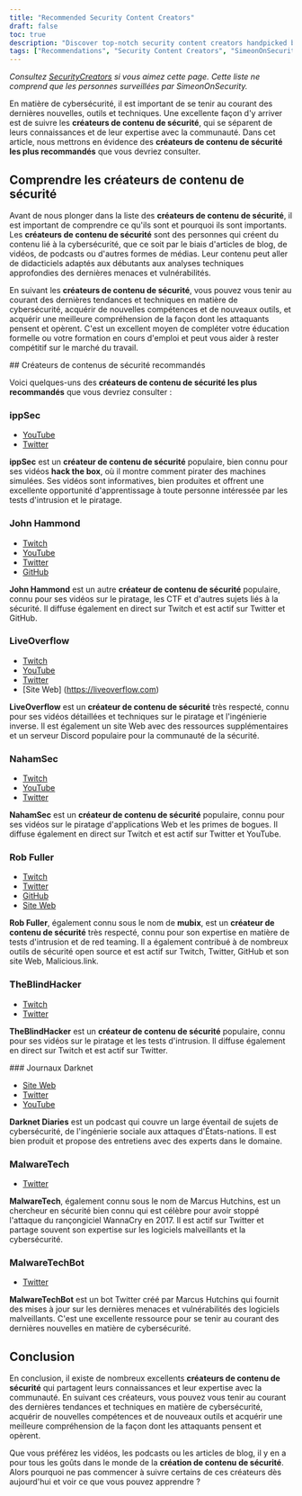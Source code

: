 ```yaml
---
title: "Recommended Security Content Creators"
draft: false
toc: true
description: "Discover top-notch security content creators handpicked by SimeonOnSecurity. From ippSec to John Hammond, LiveOverflow, NahamSec, Rob Fuller, and TheBlindHacker, these experts bring you the latest in the field through their various platforms including YouTube, Twitch, Twitter, GitHub, and websites. Stay up-to-date and deepen your knowledge with the best in the industry."
tags: ["Recommendations", "Security Content Creators", "SimeonOnSecurity", "ippSec", "John Hammond", "LiveOverflow", "NahamSec", "Rob Fuller", "TheBlindHacker", "YouTube", "Twitter", "Twitch", "GitHub", "Website"]
---
```


 *Consultez [SecurityCreators](https://securitycreators.video/) si vous aimez cette page. Cette liste ne comprend que les personnes surveillées par SimeonOnSecurity.*  En matière de cybersécurité, il est important de se tenir au courant des dernières nouvelles, outils et techniques. Une excellente façon d'y arriver est de suivre les **créateurs de contenu de sécurité**, qui se séparent de leurs connaissances et de leur expertise avec la communauté. Dans cet article, nous mettrons en évidence des **créateurs de contenu de sécurité les plus recommandés** que vous devriez consulter.  ## Comprendre les créateurs de contenu de sécurité  Avant de nous plonger dans la liste des **créateurs de contenu de sécurité**, il est important de comprendre ce qu'ils sont et pourquoi ils sont importants. Les **créateurs de contenu de sécurité** sont des personnes qui créent du contenu lié à la cybersécurité, que ce soit par le biais d'articles de blog, de vidéos, de podcasts ou d'autres formes de médias. Leur contenu peut aller de didacticiels adaptés aux débutants aux analyses techniques approfondies des dernières menaces et vulnérabilités.  En suivant les **créateurs de contenu de sécurité**, vous pouvez vous tenir au courant des dernières tendances et techniques en matière de cybersécurité, acquérir de nouvelles compétences et de nouveaux outils, et acquérir une meilleure compréhension de la façon dont les attaquants pensent et opèrent. C'est un excellent moyen de compléter votre éducation formelle ou votre formation en cours d'emploi et peut vous aider à rester compétitif sur le marché du travail.  ## Créateurs de contenus de sécurité recommandés  Voici quelques-uns des **créateurs de contenu de sécurité les plus recommandés** que vous devriez consulter :  ### ippSec  - [YouTube](https://www.youtube.com/channel/UCa6eh7gCkpPo5XXUDfygQQA) - [Twitter](https://twitter.com/ippsec)  **ippSec** est un **créateur de contenu de sécurité** populaire, bien connu pour ses vidéos **hack the box**, où il montre comment pirater des machines simulées. Ses vidéos sont informatives, bien produites et offrent une excellente opportunité d'apprentissage à toute personne intéressée par les tests d'intrusion et le piratage.  ### John Hammond  - [Twitch](ttps://twitch.tv/johnhammond010) - [YouTube](https://www.youtube.com/johnhammond010) - [Twitter](https://twitter.com/_johnhammond) - [GitHub](https://github.com/JohnHammond)  **John Hammond** est un autre **créateur de contenu de sécurité** populaire, connu pour ses vidéos sur le piratage, les CTF et d'autres sujets liés à la sécurité. Il diffuse également en direct sur Twitch et est actif sur Twitter et GitHub.  ### LiveOverflow  - [Twitch](https://twitch.tv/LiveOverflow) - [YouTube](https://youtube.com/LiveOverflowCTF) - [Twitter](https://twitter.com/LiveOverflow) - [Site Web] (https://liveoverflow.com)  **LiveOverflow** est un **créateur de contenu de sécurité** très respecté, connu pour ses vidéos détaillées et techniques sur le piratage et l'ingénierie inverse. Il est également un site Web avec des ressources supplémentaires et un serveur Discord populaire pour la communauté de la sécurité.  ### NahamSec  - [Twitch](https://twitch.tv/nahamsec) - [YouTube](https://youtube.com/nahamsec) - [Twitter](https://twitter.com/nahamsec)  **NahamSec** est un **créateur de contenu de sécurité** populaire, connu pour ses vidéos sur le piratage d'applications Web et les primes de bogues. Il diffuse également en direct sur Twitch et est actif sur Twitter et YouTube.  ### Rob Fuller  - [Twitch](https://twitch.tv/mub1x) - [Twitter](https://twitter.com/mubix) - [GitHub](https://github.com/mubix) - [Site Web](https://malicious.link)  **Rob Fuller**, également connu sous le nom de **mubix**, est un **créateur de contenu de sécurité** très respecté, connu pour son expertise en matière de tests d'intrusion et de red teaming. Il a également contribué à de nombreux outils de sécurité open source et est actif sur Twitch, Twitter, GitHub et son site Web, Malicious.link.  ### TheBlindHacker  - [Twitch](https://twitch.tv/theblindhacker) - [Twitter](https://twitter.com/TheBlindHacker)  **TheBlindHacker** est un **créateur de contenu de sécurité** populaire, connu pour ses vidéos sur le piratage et les tests d'intrusion. Il diffuse également en direct sur Twitch et est actif sur Twitter.  ### Journaux Darknet  - [Site Web](https://darknetdiaries.com/) - [Twitter](https://twitter.com/darknetdiaries) - [YouTube](https://www.youtube.com/channel/UCJ1Nhu5jIQdQXQAaC2XHqDw)  **Darknet Diaries** est un podcast qui couvre un large éventail de sujets de cybersécurité, de l'ingénierie sociale aux attaques d'États-nations. Il est bien produit et propose des entretiens avec des experts dans le domaine.  ### MalwareTech  - [Twitter](https://twitter.com/MalwareTechBlog)  **MalwareTech**, également connu sous le nom de Marcus Hutchins, est un chercheur en sécurité bien connu qui est célèbre pour avoir stoppé l'attaque du rançongiciel WannaCry en 2017. Il est actif sur Twitter et partage souvent son expertise sur les logiciels malveillants et la cybersécurité.  ### MalwareTechBot  - [Twitter](https://twitter.com/MalwareTechBot)  **MalwareTechBot** est un bot Twitter créé par Marcus Hutchins qui fournit des mises à jour sur les dernières menaces et vulnérabilités des logiciels malveillants. C'est une excellente ressource pour se tenir au courant des dernières nouvelles en matière de cybersécurité.  ## Conclusion  En conclusion, il existe de nombreux excellents **créateurs de contenu de sécurité** qui partagent leurs connaissances et leur expertise avec la communauté. En suivant ces créateurs, vous pouvez vous tenir au courant des dernières tendances et techniques en matière de cybersécurité, acquérir de nouvelles compétences et de nouveaux outils et acquérir une meilleure compréhension de la façon dont les attaquants pensent et opèrent.  Que vous préférez les vidéos, les podcasts ou les articles de blog, il y en a pour tous les goûts dans le monde de la **création de contenu de sécurité**. Alors pourquoi ne pas commencer à suivre certains de ces créateurs dès aujourd'hui et voir ce que vous pouvez apprendre ?    